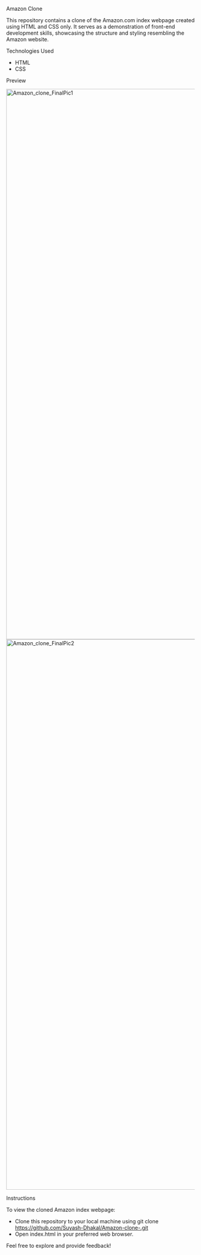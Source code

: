 Amazon Clone

This repository contains a clone of the Amazon.com index webpage created using HTML and CSS only. It serves as a demonstration of front-end development skills, showcasing the structure and styling resembling the Amazon website.

Technologies Used

* HTML
* CSS

Preview

<img width="1470" alt="Amazon_clone_FinalPic1" src="https://github.com/Suyash-Dhakal/Amazon-clone-/assets/155954862/88561f72-2a50-47f3-96bc-46125cb280ca">
<img width="1470" alt="Amazon_clone_FinalPic2" src="https://github.com/Suyash-Dhakal/Amazon-clone-/assets/155954862/50abc7a6-3a49-4259-ac50-84228602a088">




Instructions

To view the cloned Amazon index webpage:
* Clone this repository to your local machine using git clone https://github.com/Suyash-Dhakal/Amazon-clone-.git
* Open index.html in your preferred web browser.

Feel free to explore and provide feedback!
